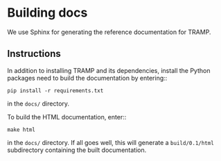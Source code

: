 # Building docs

We use Sphinx for generating the reference documentation for TRAMP.

## Instructions

In addition to installing TRAMP and its dependencies, install the Python
packages need to build the documentation by entering::

    pip install -r requirements.txt

in the ``docs/`` directory.

To build the HTML documentation, enter::

    make html

in the ``docs/`` directory. If all goes well, this will generate a
``build/0.1/html`` subdirectory containing the built documentation.
